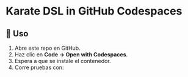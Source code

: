 # Karate DSL in GitHub Codespaces

## 🚀 Uso

1. Abre este repo en GitHub.
2. Haz clic en **Code → Open with Codespaces**.
3. Espera a que se instale el contenedor.
4. Corre pruebas con:
